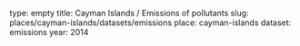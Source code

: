 type: empty
title: Cayman Islands / Emissions of pollutants
slug: places/cayman-islands/datasets/emissions
place: cayman-islands
dataset: emissions
year: 2014
